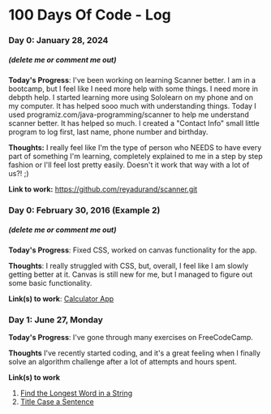 # 100 Days Of Code - Log

### Day 0: January 28, 2024
##### (delete me or comment me out)

**Today's Progress**:  I've been working on learning Scanner better. I am in a bootcamp, but I feel like I need more help with some things. I need more in debpth help. I started learning more using Sololearn on my phone and on my computer. It has helped sooo much with understanding things. Today I used programiz.com/java-programming/scanner to help me understand scanner better. It has helped so much. I created a "Contact Info" small little program to log first, last name, phone number and birthday. 

**Thoughts:** I really feel like I'm the type of person who NEEDS to have every part of something I'm learning, completely explained to me in a step by step fashion or I'll feel lost pretty easily. Doesn't it work that way with a lot of us?! ;)

**Link to work:** https://github.com/reyadurand/scanner.git

### Day 0: February 30, 2016 (Example 2)
##### (delete me or comment me out)

**Today's Progress**: Fixed CSS, worked on canvas functionality for the app.

**Thoughts**: I really struggled with CSS, but, overall, I feel like I am slowly getting better at it. Canvas is still new for me, but I managed to figure out some basic functionality.

**Link(s) to work**: [Calculator App](http://www.example.com)


### Day 1: June 27, Monday

**Today's Progress**: I've gone through many exercises on FreeCodeCamp.

**Thoughts** I've recently started coding, and it's a great feeling when I finally solve an algorithm challenge after a lot of attempts and hours spent.

**Link(s) to work**
1. [Find the Longest Word in a String](https://www.freecodecamp.com/challenges/find-the-longest-word-in-a-string)
2. [Title Case a Sentence](https://www.freecodecamp.com/challenges/title-case-a-sentence)
